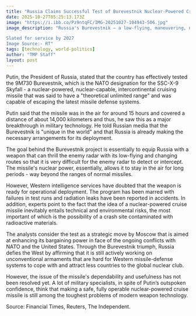 ```yaml
---
title: "Russia Claims Successful Test of Burevestnik Nuclear-Powered Cruise Missile"
date: 2025-10-27T05:25:13.173Z
image: "https://i.ibb.co/Pz9ntqFC/IMG-20251027-104943-506.jpg"
image_description: "Russia's Burevestnik — a low-flying, maneuvering, nuclear-powered cruise missile with unlimited range and a massive megaton warhead.Designed to bypass all missile defense

Slated for service by 2027
Image Source:- RT"
tags: [technology, world-politics]
author: "TMP Staff"
layout: post
---
```


Putin,‍‌‍‍‌‍‌‍‍‌ the President of Russia, stated that the country has effectively tested the 9M730 Burevestnik, which is the NATO designation for the SSC-X-9 Skyfall - a nuclear-powered, nuclear-capable, intercontinental cruising missile that was said to have a "theoretical unlimited range" and was capable of escaping the latest missile defense systems.

Putin said that the missile was in the air for around 15 hours and covered a distance of about 14,000 kilometers and thus, he saw this as a major breakthrough in military technology. He told Russian media that the Burevestnik is "unique in the world" and that Russia is already making the necessary arrangements for its deployment.

The goal behind the Burevestnik project is essentially to equip Russia with a weapon that can thrill the enemy radar with its low-flying and changing routes so that it is very difficult for the enemy radar to detect or intercept. The missile's nuclear power, essentially, allows it to stay in the air for long periods - way beyond the ranges of normal missiles.

However, Western intelligence services have doubted that the weapon is ready for operational deployment. The program has been marred with failures in test runs and radiation leaks have been reported in accidents. In addition, experts point to the fact that the idea of a nuclear-powered cruise missile inevitably entails technical and environmental risks, the most important of which is the possibility of a crash site contaminated with radioactive materials.

The analysts consider the test as a strategic move by Moscow that is aimed at enhancing its bargaining power in face of the ongoing conflicts with NATO and the United States. Through the Burevestnik triumph, Russia defies the West by affirming that it is still actively working on unconventional armaments that are hard for Western missile-defense systems to cope with and attract less countries to the global nuclear club.

However, the issue of the missile's dependability and usefulness has not been resolved yet. A lot of military specialists, in spite of Putin’s outspoken confidence, think that making a safe, fully operable nuclear-powered cruise missile is still among the toughest problems of modern weapon technology.

Source: Financial Times, Reuters, The ‍‌‍‍‌‍‌‍‍‌Independent.

